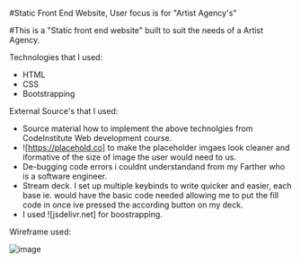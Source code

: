 #Static Front End Website, User focus is for "Artist Agency's" 

#This is a "Static front end website" built to suit the needs of a Artist Agency.

Technologies that I used:
* HTML
* CSS
* Bootstrapping

External Source's that I used:

* Source material how to implement the above technolgies from CodeInstitute Web development course.
* ![https://placehold.co] to make the placeholder imgaes look cleaner and iformative of the size of image the user would need to us.
* De-bugging code errors i couldnt understandand from my Farther who is a software engineer.
* Stream deck. I set up multiple keybinds to write quicker and easier, each base ie. <a> would have the basic code needed allowing me to put the fill code in once ive pressed the according button on my deck.
* I used ![jsdelivr.net] for boostrapping. 


Wireframe used:

![image](https://github.com/user-attachments/assets/cbc98692-131f-426b-bb6e-bece76db3c0b)
